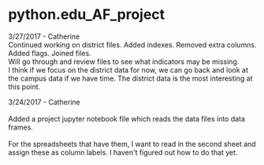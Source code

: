 # python.edu_AF_project

3/27/2017 - Catherine<br>
Continued working on district files. Added indexes. Removed extra columns. Added flags. Joined files.
<br>Will go through and review files to see what indicators may be missing.
<br>I think if we focus on the district data for now, we can go back and look at the campus data if we have time.  The district data is the most interesting at this point.

3/24/2017 - Catherine<br>
<br>Added a project jupyter notebook file which reads the data files into data frames.<br><br>
For the spreadsheets that have them, I want to read in the second sheet and assign these as column labels.  I haven't figured out how to do that yet.
